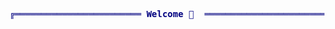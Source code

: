 
<pre style="font-family:Menlo,'DejaVu Sans Mono',consolas,'Courier New',monospace"><span style="color: #000080; text-decoration-color: #000080">╔════════════════════════ </span><span style="color: #000080; text-decoration-color: #000080; font-weight: bold">Welcome 🐍 </span><span style="color: #000080; text-decoration-color: #000080"> ════════════════════════╗</span>
</pre>

<!--
**LarryCol/larrycol** is a ✨ _special_ ✨ repository because its `README.md` (this file) appears on your GitHub profile.

Here are some ideas to get you started:
:soccer: :soccer: :soccer: :soccer: :soccer:
- 🔭 I’m currently working on ...
- 🌱 I’m currently learning ...
- 👯 I’m looking to collaborate on ...
- 🤔 I’m looking for help with ...
- 💬 Ask me about ...
- 📫 How to reach me: ...
- 😄 Pronouns: ...
- ⚡ Fun fact: ...
-->
